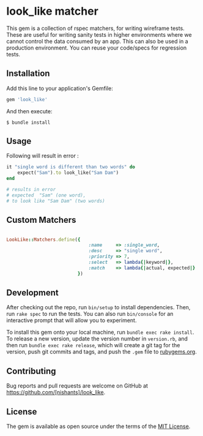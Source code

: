 # look_like matcher
This gem is a collection of rspec matchers, for writing wireframe tests.
These are useful for writing sanity tests in higher environments where we cannot control the data consumed by an app.
This can also be used in a production environment.
You can reuse your code/specs for regression tests.  

## Installation

Add this line to your application's Gemfile:

```ruby
gem 'look_like'
```

And then execute:

    $ bundle install

## Usage
Following will result in error : 
```ruby
it "single word is different than two words" do
    expect("Sam").to look_like("Sam Dam")
end

# results in error
# expected  "Sam" (one word), 
# to look like "Sam Dam" (two words)

```
## Custom Matchers
```ruby

LookLike::Matchers.define({
                              :name     => :single_word,
                              :desc     => "single word",
                              :priority => 7,
                              :select   => lambda{|keyword|},
                              :match    => lambda{|actual, expected|} 
                          })
```


## Development

After checking out the repo, run `bin/setup` to install dependencies. Then, run `rake spec` to run the tests. You can also run `bin/console` for an interactive prompt that will allow you to experiment.

To install this gem onto your local machine, run `bundle exec rake install`. To release a new version, update the version number in `version.rb`, and then run `bundle exec rake release`, which will create a git tag for the version, push git commits and tags, and push the `.gem` file to [rubygems.org](https://rubygems.org).

## Contributing

Bug reports and pull requests are welcome on GitHub at https://github.com/[nishants]/look_like. 


## License

The gem is available as open source under the terms of the [MIT License](http://opensource.org/licenses/MIT).

